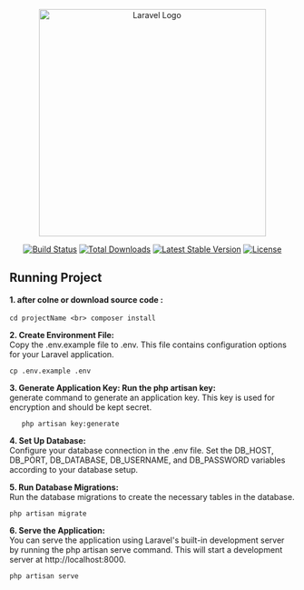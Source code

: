 <p align="center"><a href="https://laravel.com" target="_blank"><img src="https://raw.githubusercontent.com/laravel/art/master/logo-lockup/5%20SVG/2%20CMYK/1%20Full%20Color/laravel-logolockup-cmyk-red.svg" width="400" alt="Laravel Logo"></a></p>

<p align="center">
<a href="https://github.com/laravel/framework/actions"><img src="https://github.com/laravel/framework/workflows/tests/badge.svg" alt="Build Status"></a>
<a href="https://packagist.org/packages/laravel/framework"><img src="https://img.shields.io/packagist/dt/laravel/framework" alt="Total Downloads"></a>
<a href="https://packagist.org/packages/laravel/framework"><img src="https://img.shields.io/packagist/v/laravel/framework" alt="Latest Stable Version"></a>
<a href="https://packagist.org/packages/laravel/framework"><img src="https://img.shields.io/packagist/l/laravel/framework" alt="License"></a>
</p>

## Running Project
 **1.  after colne or download source code :** <br>
<br>
       ```cd projectName <br>
         composer install ```
        

 **2. Create Environment File:**<br>
 Copy the .env.example file to .env. This file contains configuration options for your Laravel application. <br>
 
    cp .env.example .env 


**3. Generate Application Key: Run the php artisan key:** <br>
        generate command to generate an application key. This key is used for encryption and should be kept secret.<br>
```
   php artisan key:generate
```
**4. Set Up Database:** <br>
Configure your database connection in the .env file. Set the DB_HOST, DB_PORT, DB_DATABASE, DB_USERNAME, and DB_PASSWORD variables according to your database setup.

**5. Run Database Migrations:**<br>
Run the database migrations to create the necessary tables in the database.<br>
  ```
php artisan migrate
```

**6.  Serve the Application:** <br>
You can serve the application using Laravel's built-in development server by running the php artisan serve command. This will start a development server at http://localhost:8000.<br>
```
php artisan serve
 ```
 
 
